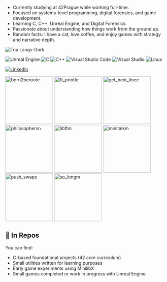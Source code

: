 
- Currently studying at 42Prague while working full-time.
- Focused on systems-level programming, digital forensics, and game development.
- Learning C, C++, Unreal Engine, and Digital Forensics.
- Passionate about understanding how things work from the ground up.
- Random facts: I have a cat, love coffee, and enjoy games with strategy and narrative depth.


![Top Langs-Dark](https://github-readme-stats.vercel.app/api/top-langs/?username=alexlav3&size_weight=0.5&count_weight=0.5&layout=compact)

![Unreal Engine](https://img.shields.io/badge/unrealengine-%23313131.svg?logo=unrealengine&logoColor=white)
![C](https://img.shields.io/badge/c-%2300599C.svg?logo=c&logoColor=white)
![C++](https://img.shields.io/badge/c++-%2300599C.svg?logo=c%2B%2B&logoColor=white)
![Visual Studio Code](https://img.shields.io/badge/Visual%20Studio%20Code-0078d7.svg?logo=visual-studio-code&logoColor=white)
![Visual Studio](https://img.shields.io/badge/Visual%20Studio-5C2D91.svg?logo=visual-studio&logoColor=white)
![Linux](https://img.shields.io/badge/Linux-FCC624?logo=linux&logoColor=black)

[![LinkedIn](https://img.shields.io/badge/linkedin-%230077B5.svg?logo=linkedin&logoColor=white)](https://www.linkedin.com/in/elena-lavricheva-77679a227/)

<img width="150" height="150" alt="born2beroote" src="https://github.com/user-attachments/assets/534f1a31-3747-4f9a-93c2-41d5a52d4d6d" />
<img width="150" height="150" alt="ft_printfe" src="https://github.com/user-attachments/assets/4be5b31c-1d32-45ae-8541-1cecd68de79d" />
<img width="150" height="150" alt="get_next_linee" src="https://github.com/user-attachments/assets/3bd31d86-7241-4705-8f3d-cd39df77f5ce" />
<img width="150" height="150" alt="philosophersn" src="https://github.com/user-attachments/assets/6608d2b9-6497-4375-8f15-0800ed74cd7e" />
<img width="150" height="150" alt="libftm" src="https://github.com/user-attachments/assets/8ae88d2f-3434-4910-beb5-6735965a2467" />
<img width="150" height="150" alt="minitalkm" src="https://github.com/user-attachments/assets/0d9f8955-403d-4b4e-9202-f7e3ec25bc9f" />
<img width="150" height="150" alt="push_swape" src="https://github.com/user-attachments/assets/b2872939-6f55-41a8-8429-0dbd76a0da60" />
<img width="150" height="150" alt="so_longm" src="https://github.com/user-attachments/assets/d599a64c-0cc6-43fc-83a0-fda3c858a57b" />

## 📁 In Repos
You can find:
- C-based foundational projects (42 core curriculum)
- Small utilities written for learning purposes
- Early game experiments using MinilibX
- Small games completed or work in progress with Unreal Engine 
